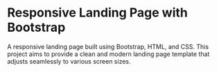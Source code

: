 # Responsive Landing Page with Bootstrap


A responsive landing page built using Bootstrap, HTML, and CSS. This project aims to provide a clean and modern landing page template that adjusts seamlessly to various screen sizes.

